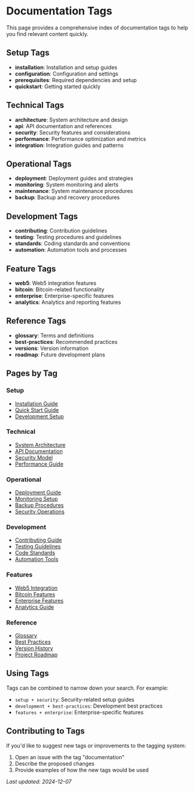 <!-- markdownlint-disable MD013 line-length -->

# Documentation Tags

This page provides a comprehensive index of documentation tags to help you find relevant content quickly.

## Setup Tags
- **installation**: Installation and setup guides
- **configuration**: Configuration and settings
- **prerequisites**: Required dependencies and setup
- **quickstart**: Getting started quickly

## Technical Tags
- **architecture**: System architecture and design
- **api**: API documentation and references
- **security**: Security features and considerations
- **performance**: Performance optimization and metrics
- **integration**: Integration guides and patterns

## Operational Tags
- **deployment**: Deployment guides and strategies
- **monitoring**: System monitoring and alerts
- **maintenance**: System maintenance procedures
- **backup**: Backup and recovery procedures

## Development Tags
- **contributing**: Contribution guidelines
- **testing**: Testing procedures and guidelines
- **standards**: Coding standards and conventions
- **automation**: Automation tools and processes

## Feature Tags
- **web5**: Web5 integration features
- **bitcoin**: Bitcoin-related functionality
- **enterprise**: Enterprise-specific features
- **analytics**: Analytics and reporting features

## Reference Tags
- **glossary**: Terms and definitions
- **best-practices**: Recommended practices
- **versions**: Version information
- **roadmap**: Future development plans

## Pages by Tag

### Setup
- [Installation Guide](getting-started/installation.md)
- [Quick Start Guide](getting-started/quick-start.md)
- [Development Setup](development/setup.md)

### Technical
- [System Architecture](architecture/README.md)
- [API Documentation](api/README.md)
- [Security Model](architecture/security.md)
- [Performance Guide](architecture/performance.md)

### Operational
- [Deployment Guide](operations/deployment.md)
- [Monitoring Setup](operations/monitoring.md)
- [Backup Procedures](operations/backup.md)
- [Security Operations](operations/security.md)

### Development
- [Contributing Guide](contributing/getting-started.md)
- [Testing Guidelines](contributing/testing.md)
- [Code Standards](contributing/standards.md)
- [Automation Tools](automation/README.md)

### Features
- [Web5 Integration](web5/README.md)
- [Bitcoin Features](bitcoin/README.md)
- [Enterprise Features](enterprise/README.md)
- [Analytics Guide](enterprise/analytics/README.md)

### Reference
- [Glossary](reference/glossary.md)
- [Best Practices](reference/best-practices.md)
- [Version History](reference/versions.md)
- [Project Roadmap](reference/roadmap.md)

## Using Tags

Tags can be combined to narrow down your search. For example:
- `setup + security`: Security-related setup guides
- `development + best-practices`: Development best practices
- `features + enterprise`: Enterprise-specific features

## Contributing to Tags

If you'd like to suggest new tags or improvements to the tagging system:
1. Open an issue with the tag "documentation"
2. Describe the proposed changes
3. Provide examples of how the new tags would be used

*Last updated: 2024-12-07*
